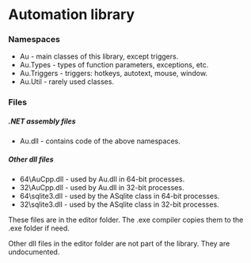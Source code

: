 # Automation library

### Namespaces
- Au - main classes of this library, except triggers.
- Au.Types - types of function parameters, exceptions, etc.
- Au.Triggers - triggers: hotkeys, autotext, mouse, window.
- Au.Util - rarely used classes.

### Files
##### .NET assembly files
- Au.dll - contains code of the above namespaces.

##### Other dll files
- 64\AuCpp.dll - used by Au.dll in 64-bit processes.
- 32\AuCpp.dll - used by Au.dll in 32-bit processes.
- 64\sqlite3.dll - used by the ASqlite class in 64-bit processes.
- 32\sqlite3.dll - used by the ASqlite class in 32-bit processes.

These files are in the editor folder. The .exe compiler copies them to the .exe folder if need.

Other dll files in the editor folder are not part of the library. They are undocumented.

